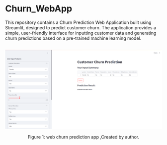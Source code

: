 # Churn_WebApp

This repository contains a Churn Prediction Web Application built using Streamlit, designed to predict customer churn. The application provides a simple, user-friendly interface for inputting customer data and generating churn predictions based on a pre-trained machine learning model.

##

<div align="center">
    <img width="700" src="/images/WebAppChurn.png" alt="Material Bread logo">
    <p style="text-align: center;">Figure 1: web churn prediction app ,Created by author.</p>   
</div>
